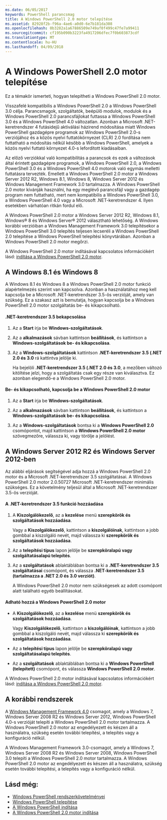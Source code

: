 ```yaml
---
ms.date: 06/05/2017
keywords: PowerShell parancsmag
title: A Windows PowerShell 2.0 motor telepítése
ms.assetid: 82928f2b-f96a-4ae6-a0d0-6e7b181da308
ms.openlocfilehash: 0b3282a1a67886509e749af0f499c47fe7a99411
ms.sourcegitcommit: cf195b090b3223fa4917206dfec7f0b603873cdf
ms.translationtype: MT
ms.contentlocale: hu-HU
ms.lasthandoff: 04/09/2018
---
```

# <a name="installing-the-windows-powershell-20-engine"></a>A Windows PowerShell 2.0 motor telepítése
Ez a témakör ismerteti, hogyan telepítheti a Windows PowerShell 2.0 motor.

Visszafelé kompatibilis a Windows PowerShell 2.0 a Windows PowerShell 3.0 célja. Parancsmagok, szolgáltatók, beépülő modulok, modulok és a Windows PowerShell 2.0 parancsfájlokat futtassa a Windows PowerShell 3.0 és a Windows PowerShell 4.0 változatlan. Azonban a Microsoft .NET-keretrendszer 4 futásidejű aktiválási házirend módosítása miatt Windows PowerShell gazdagépre programok az Windows PowerShell 2.0-s verziójához és a közös nyelvi futtatókörnyezet (CLR) 2.0 fordítása nem futtatható a módosítás nélkül később a Windows PowerShell, amelyek a közös nyelvi futtató környezet 4.0-s lefordított kiadásaiban.

Az előző verziókkal való kompatibilitás a parancsok és ezek a változások által érintett gazdagépre programok, a Windows PowerShell 2.0, a Windows PowerShell 3.0 és a Windows PowerShell 4.0 motorok való egymás melletti futtatásra tervezték. Emellett a Windows PowerShell 2.0 motor a Windows Server 2012 R2, Windows 8.1, Windows 8, Windows Server 2012 és Windows Management Framework 3.0 tartalmazza. A Windows PowerShell 2.0 motor kívánják használni, ha egy meglévő parancsfájl vagy a gazdagép program nem futtatható, mert nem kompatibilis a Windows PowerShell 3.0, a Windows PowerShell 4.0 vagy a Microsoft .NET-keretrendszer 4. Ilyen esetekben várhatóan ritkán fordul elő.

A Windows PowerShell 2.0 motor a Windows Server 2012 R2, Windows 8.1, Windows® 8 és Windows Server® 2012 választható lehetőség. A Windows korábbi verzióiban a Windows Management Framework 3.0 telepítésekor a Windows PowerShell 3.0 telepítés teljesen lecseréli a Windows PowerShell 2.0 telepítése a Windows PowerShell telepítési könyvtárában. Azonban a Windows PowerShell 2.0 motor megőrzi.

A Windows PowerShell 2.0 motor indításával kapcsolatos információkért lásd: [indítása a Windows PowerShell 2.0 motor](Starting-the-Windows-PowerShell-2.0-Engine.md).

## <a name="on-windows-81-and-windows-8"></a>A Windows 8.1 és Windows 8
A Windows 8.1 és Windows 8 a Windows PowerShell 2.0 motor funkció alapértelmezés szerint van kapcsolva. Azonban a használatához meg kell kapcsolja be a Microsoft .NET-keretrendszer 3.5-ös verzióját, amely van szükség. Ez a szakasz azt is bemutatja, hogyan kapcsolja be a Windows PowerShell 2.0 motor szolgáltatás be- és kikapcsolható.

#### <a name="to-turn-on-net-framework-35"></a>.NET-keretrendszer 3.5 bekapcsolása

1. Az a **Start** írja be **Windows-szolgáltatások**.

2. Az a **alkalmazások** sávban kattintson **beállítások**, és kattintson a **Windows-szolgáltatások be- és kikapcsolása**.

3. Az a **Windows-szolgáltatások** kattintson **.NET-keretrendszer 3.5 (.NET 2.0 és 3.0** rá kattintva jelölje ki.

    Ha bejelöli **.NET-keretrendszer 3.5 (.NET 2.0 és 3.0**, a mezőben változó kitöltése jelzi, hogy a szolgáltatás csak egy része van kiválasztva. Ez azonban elegendő-e a Windows PowerShell 2.0 motor.

#### <a name="to-turn-the-windows-powershell-20-engine-on-and-off"></a>Be- és kikapcsolható, kapcsolja be a Windows PowerShell 2.0 motor

1. Az a **Start** írja be **Windows-szolgáltatások**.

2. Az a **alkalmazások** sávban kattintson **beállítások**, és kattintson a **Windows-szolgáltatások be- és kikapcsolása**.

3. Az a **Windows-szolgáltatások** bontsa ki a **Windows PowerShell 2.0** csomópontot, majd kattintson a **Windows PowerShell 2.0 motor** szövegmezőre, válassza ki, vagy törölje a jelölést.

## <a name="on-windows-server-2012-r2-and-windows-server-2012"></a>A Windows Server 2012 R2 és Windows Server 2012-ben
Az alábbi eljárások segítségével adja hozzá a Windows PowerShell 2.0 motor és a Microsoft .NET-keretrendszer 3.5 szolgáltatásai. A Windows PowerShell 2.0 motor 2.0.50727 Microsoft .NET-keretrendszer minimális szükséges. Ez a követelmény teljesül által a Microsoft .NET-keretrendszer 3.5-ös verzióját.

#### <a name="to-add-the-net-framework-35-feature"></a>A .NET-keretrendszer 3.5 funkció hozzáadása

1. A **Kiszolgálókezelő**, az a **kezelése** menü **szerepkörök és szolgáltatások hozzáadása**.

    Vagy a **Kiszolgálókezelő**, kattintson a **kiszolgálóinak**, kattintson a jobb gombbal a kiszolgáló nevét, majd válassza ki **szerepkörök és szolgáltatások hozzáadása**.

2. Az a **telepítési típus** lapon jelölje be **szerepköralapú vagy szolgáltatásalapú telepítés**.

3. Az a **szolgáltatások** ablaktáblában bontsa ki a **.NET-keretrendszer 3.5 szolgáltatásai** csomópont, és válassza **.NET-keretrendszer 3.5 (tartalmazza a .NET 2.0 és 3.0 verziót)**.

    A Windows PowerShell 2.0 motor nem szükségesek az adott csomópont alatt található egyéb beállításokat.

#### <a name="to-add-the-windows-powershell-20-engine-feature"></a>Adható hozzá a Windows PowerShell 2.0 motor

- A **Kiszolgálókezelő**, az a **kezelése** menü **szerepkörök és szolgáltatások hozzáadása**.

    Vagy **Kiszolgálókezelő**, kattintson a **kiszolgálóinak**, kattintson a jobb gombbal a kiszolgáló nevét, majd válassza ki **szerepkörök és szolgáltatások hozzáadása**.

- Az a **telepítési típus** lapon jelölje be **szerepköralapú vagy szolgáltatásalapú telepítés**.

- Az a **szolgáltatások** ablaktáblában bontsa ki a **Windows PowerShell (telepített)** csomópont, és válassza **Windows PowerShell 2.0 motor**.

A Windows PowerShell 2.0 motor indításával kapcsolatos információkért lásd: [indítása a Windows PowerShell 2.0 motor](Starting-the-Windows-PowerShell-2.0-Engine.md).

## <a name="on-earlier-systems"></a>A korábbi rendszerek
A [Windows Management Framework 4.0](http://go.microsoft.com/fwlink/?LinkID=293881) csomagot, amely a Windows 7, Windows Server 2008 R2 és Windows Server 2012, Windows PowerShell 4.0-s verzióját telepíti a Windows PowerShell 2.0 motor tartalmazza. A Windows PowerShell 2.0 motor az engedélyezett és készen áll a használatra, szükség esetén további telepítési, a telepítés vagy a konfiguráció nélkül.

A Windows Management Framework 3.0-csomagot, amely a Windows 7, Windows Server 2008 R2 és Windows Server 2008, Windows PowerShell 3.0 telepíti a Windows PowerShell 2.0 motor tartalmazza. A Windows PowerShell 2.0 motor az engedélyezett és készen áll a használatra, szükség esetén további telepítési, a telepítés vagy a konfiguráció nélkül.

## <a name="see-also"></a>Lásd még:
- [Windows PowerShell rendszerkövetelményei](Windows-PowerShell-System-Requirements.md)
- [Windows PowerShell telepítése](Installing-Windows-PowerShell.md)
- [A Windows PowerShell indítása](https://technet.microsoft.com/en-us/library/8ec8c2d7-8e7c-4722-a3d2-498fe5739a8e)
- [A Windows PowerShell 2.0 motor indítása](Starting-the-Windows-PowerShell-2.0-Engine.md)